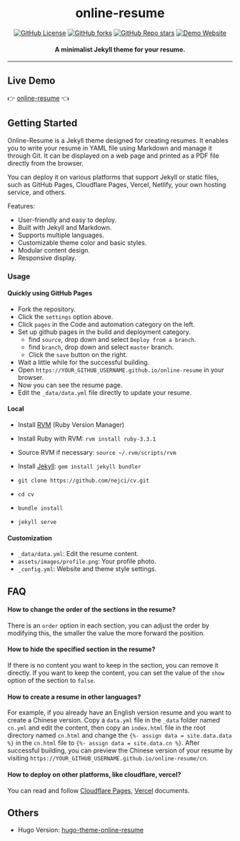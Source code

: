 <h1 align="center">online-resume</h1>

<p align="center">
  <a href="https://github.com/tarrex/online-resume/blob/master/LICENSE"><img src="https://img.shields.io/github/license/tarrex/online-resume?style=flat-square" alt="GitHub License"></a>
  <a href="https://github.com/tarrex/online-resume/forks"><img src="https://img.shields.io/github/forks/tarrex/online-resume?style=flat-square" alt="GitHub forks"></a>
  <a href="https://github.com/tarrex/online-resume/stargazers"><img src="https://img.shields.io/github/stars/tarrex/online-resume?style=flat-square" alt="GitHub Repo stars"></a>
  <a href="https://tarrex.github.io/online-resume"><img src="https://img.shields.io/website?down_color=red&down_message=down&style=flat-square&up_color=green&up_message=up&url=https%3A%2F%2Ftarrex.github.io%2Fonline-resume" alt="Demo Website"></a>
</p>

<h4 align="center">A minimalist Jekyll theme for your resume.</h4>

---

## Live Demo

:point_right: [online-resume][Demo] :point_left:

## Getting Started

Online-Resume is a Jekyll theme designed for creating resumes. It enables you to write your resume in YAML file using Markdown and manage it through Git. It can be displayed on a web page and printed as a PDF file directly from the browser.

You can deploy it on various platforms that support Jekyll or static files, such as GitHub Pages, Cloudflare Pages, Vercel, Netlify, your own hosting service, and others.

Features:

- User-friendly and easy to deploy.
- Built with Jekyll and Markdown.
- Supports multiple languages.
- Customizable theme color and basic styles.
- Modular content design.
- Responsive display.

### Usage

#### Quickly using GitHub Pages

- Fork the repository.
- Click the `settings` option above.
- Click `pages` in the Code and automation category on the left.
- Set up github pages in the build and deployment category.
  - find `source`, drop down and select `Deploy from a branch`.
  - find `branch`, drop down and select `master` branch.
  - Click the `save` button on the right.
- Wait a little while for the successful building.
- Open `https://YOUR_GITHUB_USERNAME.github.io/online-resume` in your browser.
- Now you can see the resume page.
- Edit the `_data/data.yml` file directly to update your resume.

#### Local

- Install [RVM][RVM] (Ruby Version Manager)
- Install Ruby with RVM: `rvm install ruby-3.3.1`
- Source RVM if necessary: `source ~/.rvm/scripts/rvm`
- Install [Jekyll][Jekyll]: `gem install jekyll bundler`

- `git clone https://github.com/nejci/cv.git`
- `cd cv`
- `bundle install`
- `jekyll serve`

#### Customization

- `_data/data.yml`: Edit the resume content.
- `assets/images/profile.png`: Your profile photo.
- `_config.yml`: Website and theme style settings.

## FAQ

#### How to change the order of the sections in the resume?

There is an `order` option in each section, you can adjust the order by modifying this, the smaller the value the more forward the position.

#### How to hide the specified section in the resume?

If there is no content you want to keep in the section, you can remove it directly. If you want to keep the content, you can set the value of the `show` option of the section to `false`.

#### How to create a resume in other languages?

For example, if you already have an English version resume and you want to create a Chinese version. Copy a `data.yml` file in the `_data` folder named `cn.yml` and edit the content, then copy an `index.html` file in the root directory named `cn.html` and change the `{%- assign data = site.data.data %}` in the `cn.html` file to `{%- assign data = site.data.cn %}`. After successful building, you can preview the Chinese version of your resume by visiting `https://YOUR_GITHUB_USERNAME.github.io/online-resume/cn`.

#### How to deploy on other platforms, like cloudflare, vercel?

You can read and follow [Cloudflare Pages][Cloudflare Pages], [Vercel][Vercel] documents.

## Others

- Hugo Version: [hugo-theme-online-resume][Other Version]


[Demo]: https://tarrex.github.io/online-resume
[Cloudflare Pages]: https://developers.cloudflare.com/pages/framework-guides/deploy-a-jekyll-site/
[Vercel]: https://vercel.com/guides/deploying-jekyll-with-vercel
[Other Version]: https://github.com/tarrex/hugo-theme-online-resume
[RVM]: https://rvm.io
[Jekyll]: https://jekyllrb.com
